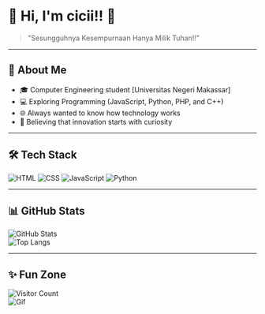 # 🌸 Hi, I'm cicii!! 👋

> "Sesungguhnya Kesempurnaan Hanya Milik Tuhan!!"  

---

## 🎀 About Me
- 🎓 Computer Engineering student [Universitas Negeri Makassar]
- 💻 Exploring Programming (JavaScript, Python, PHP, and C++)
- 🌐 Always wanted to know how technology works
- 🚀 Believing that innovation starts with curiosity

---

## 🛠 Tech Stack
![HTML](https://img.shields.io/badge/-HTML-orange?logo=html5&logoColor=white)
![CSS](https://img.shields.io/badge/-CSS-blue?logo=css3&logoColor=white)
![JavaScript](https://img.shields.io/badge/-JavaScript-yellow?logo=javascript&logoColor=black)
![Python](https://img.shields.io/badge/-Python-3776AB?logo=python&logoColor=white)

---

## 📊 GitHub Stats
![GitHub Stats](https://github-readme-stats.vercel.app/api?username=cicicantipp&show_icons=true&theme=tokyonight)  
![Top Langs](https://github-readme-stats.vercel.app/api/top-langs/?username=cicicantipp&layout=compact&theme=tokyonight)

---

## ✨ Fun Zone
![Visitor Count](https://komarev.com/ghpvc/?username=cicicantipp&color=ff69b4)  
![Gif](https://media.giphy.com/media/26AHONQ79FdWZhAI0/giphy.gif)
